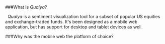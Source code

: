 ###What is *Qualya*?

&nbsp; *Qualya* is a sentiment visualization tool for a subset of popular US equities and exchange-traded funds. It's been designed
as a mobile web application, but has support for desktop and tablet devices as well.

###Why was the mobile web the platform of choice?

&nbsp;
